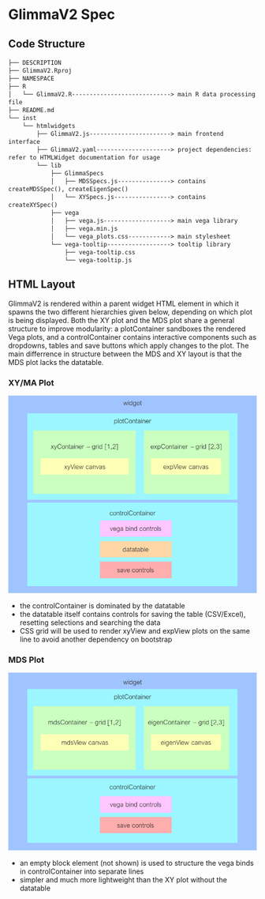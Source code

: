 # GlimmaV2 Spec
## Code Structure
```
├── DESCRIPTION                       
├── GlimmaV2.Rproj                    
├── NAMESPACE                         
├── R                                 
│   └── GlimmaV2.R----------------------------> main R data processing file
├── README.md                         
└── inst                              
    └── htmlwidgets                   
        ├── GlimmaV2.js-----------------------> main frontend interface
        ├── GlimmaV2.yaml---------------------> project dependencies: refer to HTMLWidget documentation for usage
        └── lib                       
            ├── GlimmaSpecs           
            │   ├── MDSSpecs.js---------------> contains createMDSSpec(), createEigenSpec()
            │   └── XYSpecs.js----------------> contains createXYSpec()
            ├── vega                  
            │   ├── vega.js-------------------> main vega library
            │   ├── vega.min.js       
            │   └── vega_plots.css------------> main stylesheet
            └── vega-tooltip------------------> tooltip library
                ├── vega-tooltip.css  
                └── vega-tooltip.js   
```

## HTML Layout
GlimmaV2 is rendered within a parent widget HTML element in which it spawns the two different hierarchies given below, depending on which plot is being displayed. Both the XY plot and the MDS plot share a general structure to improve modularity: a plotContainer sandboxes the rendered Vega plots, and a controlContainer contains interactive components such as dropdowns, tables and save buttons which apply changes to the plot. The main differrence in structure between the MDS and XY layout is that the MDS plot lacks the datatable.

### XY/MA Plot
![XY plot](xy_layout.png "MDS Plot")
- the controlContainer is dominated by the datatable
- the datatable itself contains controls for saving the table (CSV/Excel), resetting selections and searching the data
- CSS grid will be used to render xyView and expView plots on the same line to avoid another dependency on bootstrap
### MDS Plot
![MDS plot](mds_layout.png "MDS Plot")
- an empty block element (not shown) is used to structure the vega binds in controlContainer into separate lines
- simpler and much more lightweight than the XY plot without the datatable